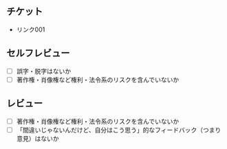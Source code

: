 ## チケット

- リンク001

## セルフレビュー

- [ ] 誤字・脱字はないか
- [ ] 著作権・肖像権など権利・法令系のリスクを含んでいないか

## レビュー

- [ ] 著作権・肖像権など権利・法令系のリスクを含んでいないか
- [ ] 「間違いじゃないんだけど、自分はこう思う」的なフィードバック（つまり意見）はないか
